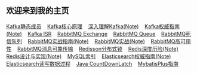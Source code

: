 ## 欢迎来到我的主页

[Kafka静态成员](kafka-static-membership.md) &nbsp;&nbsp;
[Kafka核心原理](kafka-main.md) &nbsp;&nbsp;
[深入理解Kafka(Note)](kafka-core.md) &nbsp;&nbsp;
[Kafka权威指南(Note)](kafka-guide.md) &nbsp;&nbsp;
[Kafka ISR](kafka-isr.md) &nbsp;&nbsp;
[RabbitMQ Exchange](rabbitmq-exchange.md) &nbsp;&nbsp;
[RabbitMQ Queue](rabbitmq-queue.md) &nbsp;&nbsp;
[RabbitMQ死信队列](rabbitmq-dead-letter.md) &nbsp;&nbsp;
[RabbitMQ实战指南(Note)](rabbitmq-guide.md) &nbsp;&nbsp;
[RabbitMQ实战(Note)](rabbitmq-inaction.md) &nbsp;&nbsp;
[RabbitMQ高可用性](rabbitmq-high-availability.md) &nbsp;&nbsp;
[RabbitMQ消息可靠传输](rabbitmq-reliable.md) &nbsp;&nbsp;
[Redisson分布式锁](java-redisson.md) &nbsp;&nbsp;
[Redis深度历险(Note)](redis-deep.md) &nbsp;&nbsp;
[Redis设计与实现(Note)](redis-design.md) &nbsp;&nbsp;
[MySQL索引](mysql-index.md) &nbsp;&nbsp;
[Elasticsearch权威指南(Note)](elasticsearch-guide.md) &nbsp;&nbsp;
[Elasticsearch读写数据过程](elasticsearch-data.md) &nbsp;&nbsp;
[Java CountDownLatch](java-CountDownLatch.md) &nbsp;&nbsp;
[MybatisPlus指南](mybatisplus-guide.md) &nbsp;&nbsp;


